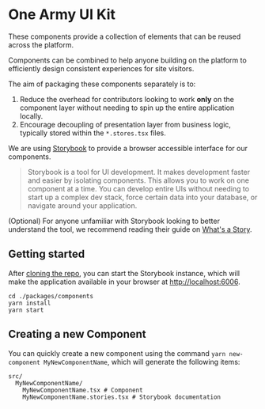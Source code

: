 # One Army UI Kit

These components provide a collection of elements that can be reused across the platform.

Components can be combined to help anyone building on the platform to efficiently design consistent experiences for site visitors.

The aim of packaging these components separately is to:

1. Reduce the overhead for contributors looking to work **only** on the component layer without needing to spin up the entire application locally.
2. Encourage decoupling of presentation layer from business logic, typically stored within the `*.stores.tsx` files.

We are using [Storybook](https://storybook.js.org/) to provide a browser accessible interface for our components.

> Storybook is a tool for UI development. It makes development faster and easier by isolating components. This allows you to work on one component at a time. You can develop entire UIs without needing to start up a complex dev stack, force certain data into your database, or navigate around your application.

(Optional) For anyone unfamiliar with Storybook looking to better understand the tool, we recommend reading their guide on [What's a Story](https://storybook.js.org/docs/react/get-started/whats-a-story).

## Getting started

After [cloning the repo](https://github.com/ONEARMY/community-platform), you can start the Storybook instance, which will make the application available in your browser at [http://localhost:6006](http://localhost:6006/).

```
cd ./packages/components
yarn install
yarn start
```

## Creating a new Component

You can quickly create a new component using the command `yarn new-component MyNewComponentName`, which
will generate the following items:

```
src/
  MyNewComponentName/
    MyNewComponentName.tsx # Component
    MyNewComponentName.stories.tsx # Storybook documentation
```
